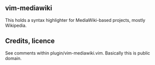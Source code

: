 ## vim-mediawiki

This holds a syntax highlighter for MediaWiki-based projects, mostly Wikipedia.

## Credits, licence

See comments within plugin/vim-mediawiki.vim. Basically this is public domain.
